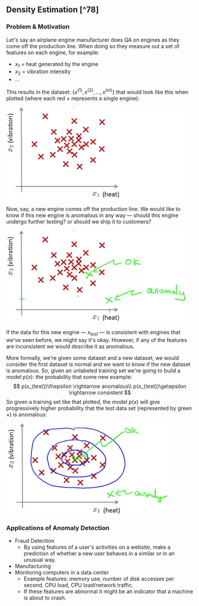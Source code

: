 ## Density Estimation [^78]

### Problem & Motivation

Let's say an airplane engine manufacturer does QA on engines as they come off the production line.  When doing so they measure out a set of features on each engine, for example:

* $x_1$ = heat generated by the engine
* $x_2$ = vibration intensity
* ...

This results in the dataset: $\{x^{(1)}, x^{(2)}, …, x^{(m)}\}$ that would look like this when plotted (where each red $\times$ represents a single engine):

![image-20210603161020413](01-density-estimation.assets/image-20210603161020413.png)

Now, say, a new engine comes off the production line. We would like to know if this new engine is anomalous in any way — should this engine undergo further testing? or should we ship it to customers?

![image-20210603160941430](01-density-estimation.assets/image-20210603160941430.png)

If the data for this new engine — $x_{test}$ — is consistent with engines that we've seen before, we might say it's okay.  However, if any of the features are inconsistent we would describe it as anomalous.

More formally, we're given some dataset and a new dataset, we would consider the first dataset is normal and we want to know if the new dataset is anomalous.  So, given an unlabeled training set we're going to build a model $p(x)$: the probability that some new example:
$$
p(x_{test})\lt\epsilon \rightarrow anomalous\\
p(x_{test})\ge\epsilon \rightarrow consistent
$$
So given a training set like that plotted, the model $p(x)$ will give progressively higher probability that the test data set (represented by green $\times$) is anomalous:

![image-20210603161810676](01-density-estimation.assets/image-20210603161810676.png)

### Applications of Anomaly Detection

* Fraud Detection
  * By using features of a user's activities on a website, make a prediction of whether a new user behaves in a similar or in an unusual way.
* Manufacturing
* Monitoring computers in a data center
  * Example features: memory use, number of disk accesses per second, CPU load, CPU load/network traffic.
  * If these features are abnormal it might be an indicator that a machine is about to crash.